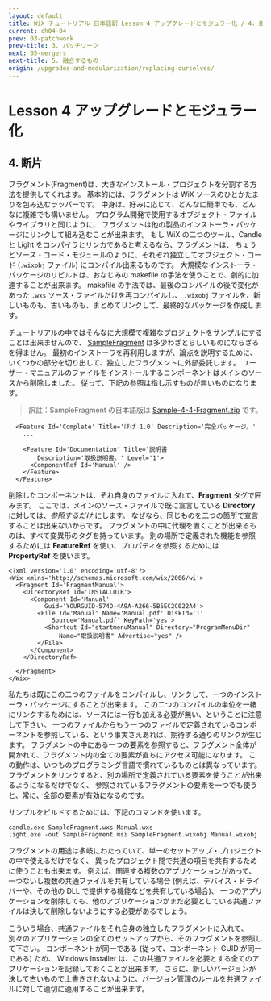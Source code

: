 ```yaml
---
layout: default
title: WiX チュートリアル 日本語訳 Lesson 4 アップグレードとモジュラー化 / 4. 断片
current: ch04-04
prev: 03-patchwork
prev-title: 3. パッチワーク
next: 05-mergers
next-title: 5. 融合するもの
origin: /upgrades-and-modularization/replacing-ourselves/
---
```

# Lesson 4 アップグレードとモジュラー化

## 4. 断片

フラグメント(Fragment)は、大きなインストール・プロジェクトを分割する方法を提供してくれます。
基本的には、フラグメントは WiX ソースのひとかたまりを包み込むラッパーです。
中身は、好みに応じて、どんなに簡単でも、どんなに複雑でも構いません。
プログラム開発で使用するオブジェクト・ファイルやライブラリと同じように、
フラグメントは他の製品のインストーラ・パッケージにリンクして組み込むことが出来ます。
もし WiX の二つのツール、Candle と Light をコンパイラとリンカであると考えるなら、フラグメントは、
ちょうどソース・コード・モジュールのように、それぞれ独立してオブジェクト・コード (`.wixobj` ファイル) にコンパイル出来るものです。
大規模なインストーラ・パッケージのリビルドは、おなじみの makefile の手法を使うことで、劇的に加速することが出来ます。
makefile の手法では、最後のコンパイルの後で変化があった `.wxs` ソース・ファイルだけを再コンパイルし、
`.wixobj` ファイルを、新しいものも、古いものも、まとめてリンクして、最終的なパッケージを作成します。

チュートリアルの中ではそんなに大規模で複雑なプロジェクトをサンプルにすることは出来ませんので、
[SampleFragment](https://www.firegiant.com/system/files/samples/SampleFragment.zip) は多少わざとらしいものにならざるを得ません。
最初のインストーラを再利用しますが、論点を説明するために、いくつかの部分を切り出して、独立したフラグメントに外部委託します。
ユーザー・マニュアルのファイルをインストールするコンポーネントはメインのソースから削除しました。
従って、下記の参照は指し示すものが無いものになります。

> 訳註：SampleFragment の日本語版は [Sample-4-4-Fragment.zip](/samples/Sample-4-4-Fragment.zip) です。

      <Feature Id='Complete' Title='ほげ 1.0' Description='完全パッケージ。'
        ...
    
        <Feature Id='Documentation' Title='説明書'
            Description='取扱説明書。' Level='1'>
          <ComponentRef Id='Manual' />
        </Feature>
      </Feature>

削除したコンポーネントは、それ自身のファイルに入れて、**Fragment** タグで囲みます。
ここでは、メインのソース・ファイルで既に宣言している **Directory** に対しては、*参照するだけ* にします。
なぜなら、同じものを二つの箇所で宣言することは出来ないからです。
フラグメントの中に代理を置くことが出来るものは、すべて変異形のタグを持っています。
別の場所で定義された機能を参照するためには **FeatureRef** を使い、プロパティを参照するためには **PropertyRef** を使います。

    <?xml version='1.0' encoding='utf-8'?>
    <Wix xmlns='http://schemas.microsoft.com/wix/2006/wi'>
      <Fragment Id='FragmentManual'>
        <DirectoryRef Id='INSTALLDIR'>
          <Component Id='Manual'
              Guid='YOURGUID-574D-4A9A-A266-5B5EC2C022A4'>
            <File Id='Manual' Name='Manual.pdf' DiskId='1'
                Source='Manual.pdf' KeyPath='yes'>
              <Shortcut Id="startmenuManual" Directory="ProgramMenuDir"
                  Name="取扱説明書" Advertise="yes" />
            </File>
          </Component>
        </DirectoryRef>

      </Fragment>
    </Wix>

私たちは既にこの二つのファイルをコンパイルし、リンクして、一つのインストーラ・パッケージにすることが出来ます。
この二つのコンパイルの単位を一緒にリンクするためには、ソースには一行も加える必要が無い、ということに注意して下さい。
一つのファイルからもう一つのファイルで定義されているコンポーネントを参照している、という事実さえあれば、期待する通りのリンクが生じます。
フラグメントの中にある一つの要素を参照すると、フラグメント全体が開かれて、フラグメント内の全ての要素が直ちにアクセス可能になります。
この動作は、いつものプログラミング言語で慣れているものとは異なっています。
フラグメントをリンクすると、別の場所で定義されている要素を使うことが出来るようになるだけでなく、
参照されているフラグメントの要素を一つでも使うと、常に、全部の要素が有効になるのです。

サンプルをビルドするためには、下記のコマンドを使います。

    candle.exe SampleFragment.wxs Manual.wxs
    light.exe -out SampleFragment.msi SampleFragment.wixobj Manual.wixobj

フラグメントの用途は多岐にわたっていて、単一のセットアップ・プロジェクトの中で使えるだけでなく、
異ったプロジェクト間で共通の項目を共有するために使うことも出来ます。
例えば、関連する複数のアプリケーションがあって、一つないし複数の共通ファイルを共有している場合
(例えば、デバイス・ドライバーや、その他の DLL で提供する機能などを共有している場合)、
一つのアプリケーションを削除しても、他のアプリケーションがまだ必要としている共通ファイルは決して削除しないようにする必要があるでしょう。

こういう場合、共通ファイルをそれ自身の独立したフラグメントに入れて、
別々のアプリケーションの全てのセットアップから、そのフラグメントを参照して下さい。
コンポーネントが同一である (従って、コンポーネント GUID が同一である) ため、
Windows Installer は、この共通ファイルを必要とする全てのアプリケーションを記録しておくことが出来ます。
さらに、新しいバージョンが決して古いもので上書きされないように、バージョン管理のルールを共通ファイルに対して適切に適用することが出来ます。
